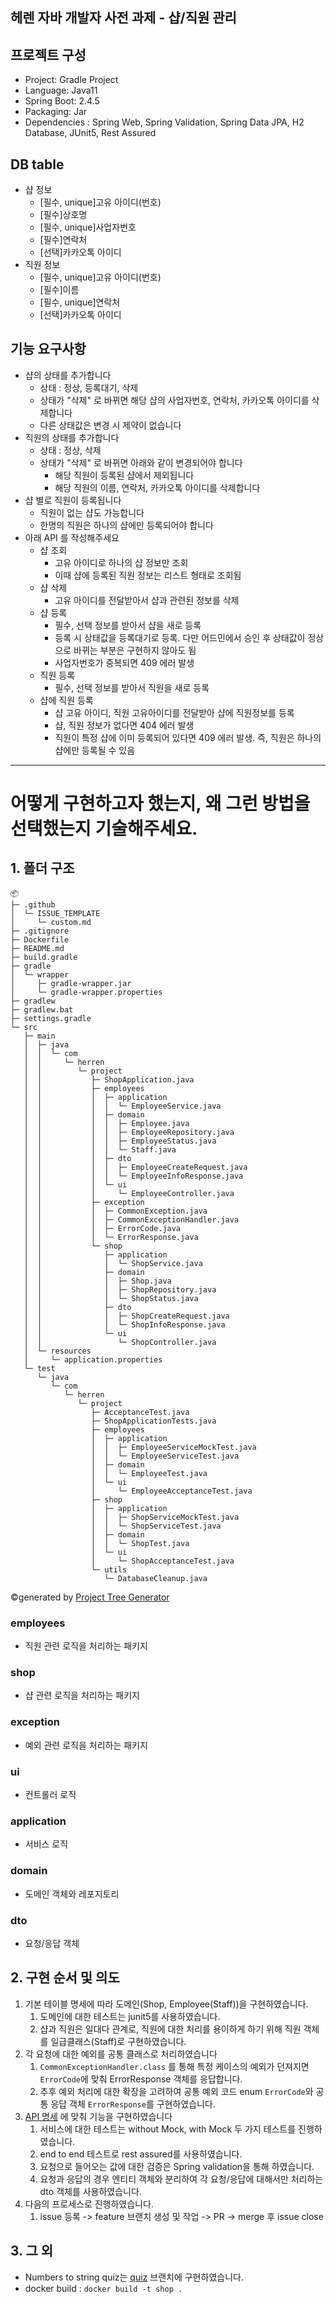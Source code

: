 ## 헤렌 자바 개발자 사전 과제 - 샵/직원 관리
## 프로젝트 구성
+ Project: Gradle Project
+ Language: Java11
+ Spring Boot: 2.4.5
+ Packaging: Jar
+ Dependencies : Spring Web, Spring Validation, Spring Data JPA, H2 Database, JUnit5, Rest Assured

## DB table
- 샵 정보
    - [필수, unique]고유 아이디(번호)
    - [필수]상호명
    - [필수, unique]사업자번호
    - [필수]연락처
    - [선택]카카오톡 아이디
- 직원 정보
    - [필수, unique]고유 아이디(번호)
    - [필수]이름
    - [필수, unique]연락처
    - [선택]카카오톡 아이디

## 기능 요구사항
- 샵의 상태를 추가합니다
    - 상태 : 정상, 등록대기, 삭제
    - 상태가 "삭제" 로 바뀌면 해당 샵의 사업자번호, 연락처, 카카오톡 아이디를 삭제합니다
    - 다른 상태값은 변경 시 제약이 없습니다
- 직원의 상태를 추가합니다
    - 상태 : 정상, 삭제
    - 상태가 "삭제" 로 바뀌면 아래와 같이 변경되어야 합니다
        - 해당 직원이 등록된 샵에서 제외됩니다
        - 해당 직원의 이름, 연락처, 카카오톡 아이디를 삭제합니다
- 샵 별로 직원이 등록됩니다
    - 직원이 없는 샵도 가능합니다
    - 한명의 직원은 하나의 샵에만 등록되어야 합니다
- 아래 API 를 작성해주세요
    - 샵 조회
        - 고유 아이디로 하나의 샵 정보만 조회
        - 이때 샵에 등록된 직원 정보는 리스트 형태로 조회됨
    - 샵 삭제
        - 고유 아이디를 전달받아서 샵과 관련된 정보를 삭제
    - 샵 등록
        - 필수, 선택 정보를 받아서 샵을 새로 등록
        - 등록 시 상태값을 등록대기로 등록. 다만 어드민에서 승인 후 상태값이 정상으로 바뀌는 부분은 구현하지 않아도 됨
        - 사업자번호가 중복되면 409 에러 발생
    - 직원 등록
        - 필수, 선택 정보를 받아서 직원을 새로 등록
    - 샵에 직원 등록
        - 샵 고유 아이디, 직원 고유아이디를 전달받아 샵에 직원정보를 등록
        - 샵, 직원 정보가 없다면 404 에러 발생
        - 직원이 특정 샵에 이미 등록되어 있다면 409 에러 발생. 즉, 직원은 하나의 샵에만 등록될 수 있음

---
# 어떻게 구현하고자 했는지, 왜 그런 방법을 선택했는지 기술해주세요.
## 1. 폴더 구조
```
📦 
├─ .github
│  └─ ISSUE_TEMPLATE
│     └─ custom.md
├─ .gitignore
├─ Dockerfile
├─ README.md
├─ build.gradle
├─ gradle
│  └─ wrapper
│     ├─ gradle-wrapper.jar
│     └─ gradle-wrapper.properties
├─ gradlew
├─ gradlew.bat
├─ settings.gradle
└─ src
   ├─ main
   │  ├─ java
   │  │  └─ com
   │  │     └─ herren
   │  │        └─ project
   │  │           ├─ ShopApplication.java
   │  │           ├─ employees
   │  │           │  ├─ application
   │  │           │  │  └─ EmployeeService.java
   │  │           │  ├─ domain
   │  │           │  │  ├─ Employee.java
   │  │           │  │  ├─ EmployeeRepository.java
   │  │           │  │  ├─ EmployeeStatus.java
   │  │           │  │  └─ Staff.java
   │  │           │  ├─ dto
   │  │           │  │  ├─ EmployeeCreateRequest.java
   │  │           │  │  └─ EmployeeInfoResponse.java
   │  │           │  └─ ui
   │  │           │     └─ EmployeeController.java
   │  │           ├─ exception
   │  │           │  ├─ CommonException.java
   │  │           │  ├─ CommonExceptionHandler.java
   │  │           │  ├─ ErrorCode.java
   │  │           │  └─ ErrorResponse.java
   │  │           └─ shop
   │  │              ├─ application
   │  │              │  └─ ShopService.java
   │  │              ├─ domain
   │  │              │  ├─ Shop.java
   │  │              │  ├─ ShopRepository.java
   │  │              │  └─ ShopStatus.java
   │  │              ├─ dto
   │  │              │  ├─ ShopCreateRequest.java
   │  │              │  └─ ShopInfoResponse.java
   │  │              └─ ui
   │  │                 └─ ShopController.java
   │  └─ resources
   │     └─ application.properties
   └─ test
      └─ java
         └─ com
            └─ herren
               └─ project
                  ├─ AcceptanceTest.java
                  ├─ ShopApplicationTests.java
                  ├─ employees
                  │  ├─ application
                  │  │  ├─ EmployeeServiceMockTest.java
                  │  │  └─ EmployeeServiceTest.java
                  │  ├─ domain
                  │  │  └─ EmployeeTest.java
                  │  └─ ui
                  │     └─ EmployeeAcceptanceTest.java
                  ├─ shop
                  │  ├─ application
                  │  │  ├─ ShopServiceMockTest.java
                  │  │  └─ ShopServiceTest.java
                  │  ├─ domain
                  │  │  └─ ShopTest.java
                  │  └─ ui
                  │     └─ ShopAcceptanceTest.java
                  └─ utils
                     └─ DatabaseCleanup.java
```
©generated by [Project Tree Generator](https://woochanleee.github.io/project-tree-generator)
### employees
+ 직원 관련 로직을 처리하는 패키지
### shop
+ 샵 관련 로직을 처리하는 패키지
### exception
+ 예외 관련 로직을 처리하는 패키지
### ui
+ 컨트롤러 로직
### application
+ 서비스 로직
### domain
+ 도메인 객체와 레포지토리
### dto
+ 요청/응답 객체

## 2. 구현 순서 및 의도
1. 기본 테이블 명세에 따라 도메인(Shop, Employee(Staff))을 구현하였습니다.
   1. 도메인에 대한 테스트는 junit5를 사용하였습니다.
   2. 샵과 직원은 일대다 관계로, 직원에 대한 처리를 용이하게 하기 위해 직원 객체를 일급클래스(Staff)로 구현하였습니다.
2. 각 요청에 대한 예외를 공통 클래스로 처리하였습니다
   1. `CommonExceptionHandler.class` 를 통해 특정 케이스의 예외가 던져지면 `ErrorCode`에 맞춰 ErrorResponse 객체를 응답합니다.
   2. 추후 예외 처리에 대한 확장을 고려하여 공통 예외 코드 enum `ErrorCode`와 공통 응답 객체 `ErrorResponse`를 구현하였습니다.
3. [API 명세](https://github.com/MINS99/herren-project/wiki/API-%EB%AA%85%EC%84%B8) 에 맞춰 기능을 구현하였습니다
   1. 서비스에 대한 테스트는 without Mock, with Mock 두 가지 테스트를 진행하였습니다.
   2. end to end 테스트로 rest assured를 사용하였습니다.
   3. 요청으로 들어오는 값에 대한 검증은 Spring validation을 통해 하였습니다.
   4. 요청과 응답의 경우 엔티티 객체와 분리하여 각 요청/응답에 대해서만 처리하는 dto 객체를 사용하였습니다.
4. 다음의 프로세스로 진행하였습니다.
   1. issue 등록 -> feature 브랜치 생성 및 작업 -> PR -> merge 후 issue close

## 3. 그 외
+ Numbers to string quiz는 [quiz](https://github.com/MINS99/herren-project/tree/quiz) 브랜치에 구현하였습니다.
+ docker build : `docker build -t shop .`

